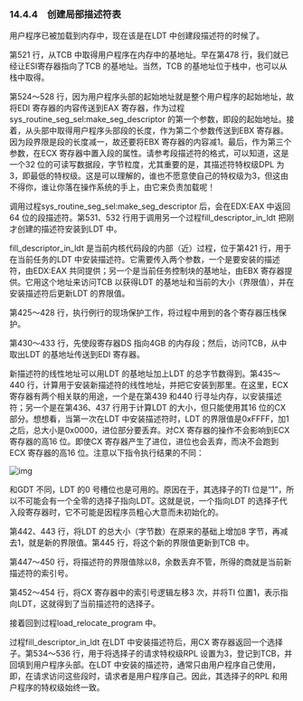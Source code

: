 ### 14.4.4　创建局部描述符表

用户程序已被加载到内存中，现在该是在LDT 中创建段描述符的时候了。

第521 行，从TCB 中取得用户程序在内存中的基地址。早在第478 行，我们就已经让ESI寄存器指向了TCB 的基地址。当然，TCB 的基地址位于栈中，也可以从栈中取得。

第524～528 行，因为用户程序头部的起始地址就是整个用户程序的起始地址，故将EDI 寄存器的内容传送到EAX 寄存器，作为过程sys_routine_seg_sel:make_seg_descriptor 的第一个参数，即段的起始地址。接着，从头部中取得用户程序头部段的长度，作为第二个参数传送到EBX 寄存器。因为段界限是段的长度减一，故还要将EBX 寄存器的内容减1。最后，作为第三个参数，在ECX 寄存器中置入段的属性。请参考段描述符的格式，可以知道，这是一个32 位的可读写数据段，字节粒度，尤其重要的是，其描述符特权级DPL 为3，即最低的特权级。这是可以理解的，谁也不愿意使自己的特权级为3，但这由不得你，谁让你落在操作系统的手上，由它来负责加载呢！

调用过程sys_routine_seg_sel:make_seg_descriptor 后，会在EDX:EAX 中返回64 位的段描述符。第531、532 行用于调用另一个过程fill_descriptor_in_ldt 把刚才创建的描述符安装到LDT 中。

fill_descriptor_in_ldt 是当前内核代码段的内部（近）过程，位于第421 行，用于在当前任务的LDT 中安装描述符。它需要传入两个参数，一个是要安装的描述符，由EDX:EAX 共同提供；另一个是当前任务控制块的基地址，由EBX 寄存器提供。它用这个地址来访问TCB 以获得LDT 的基地址和当前的大小（界限值），并在安装描述符后更新LDT 的界限值。

第425～428 行，执行例行的现场保护工作，将过程中用到的各个寄存器压栈保护。

第430～433 行，先使段寄存器DS 指向4GB 的内存段；然后，访问TCB，从中取出LDT 的基地址传送到EDI 寄存器。

新描述符的线性地址可以用LDT 的基地址加上LDT 的总字节数得到。第435～440 行，计算用于安装新描述符的线性地址，并把它安装到那里。在这里，ECX 寄存器有两个相关联的用途，一个是在第439 和440 行寻址内存，以安装描述符；另一个是在第436、437 行用于计算LDT 的大小，但只能使用其16 位的CX 部分。想想看，当第一次在LDT 中安装描述符时，LDT 的界限值是0xFFFF，加1 之后，总大小是0x0000，进位部分要丢弃。对CX 寄存器的操作不会影响到ECX 寄存器的高16 位。即使CX 寄存器产生了进位，进位也会丢弃，而决不会跑到ECX 寄存器的高16 位。注意以下指令执行结果的不同：

![img](../0-Assets/Epubook/x86汇编语言从实模式到保护模式_李忠_等_Z_Library/images/00606.jpeg)

和GDT 不同，LDT 的0 号槽位也是可用的。原因在于，其选择子的TI 位是“1”，所以不可能会有一个全零的选择子指向LDT。这就是说，一个指向LDT 的选择子代入段寄存器时，它不可能是因程序员粗心大意而未初始化的。

第442、443 行，将LDT 的总大小（字节数）在原来的基础上增加8 字节，再减去1，就是新的界限值。第445 行，将这个新的界限值更新到TCB 中。

第447～450 行，将描述符的界限值除以8，余数丢弃不管，所得的商就是当前新描述符的索引号。

第452～454 行，将CX 寄存器中的索引号逻辑左移3 次，并将TI 位置1，表示指向LDT，这就得到了当前描述符的选择子。

接着回到过程load_relocate_program 中。

过程fill_descriptor_in_ldt 在LDT 中安装描述符后，用CX 寄存器返回一个选择子。第534～536 行，用于将选择子的请求特权级RPL 设置为3，登记到TCB，并回填到用户程序头部。在LDT 中安装的描述符，通常只由用户程序自己使用，即，在请求访问这些段时，请求者是用户程序自己。因此，其选择子的RPL 和用户程序的特权级始终一致。